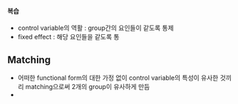 #### 복습
* control variable의 역활 : group간의 요인들이 같도록 통제
* fixed effect : 해당 요인들을 같도록 통

## Matching
* 어떠한 functional form의 대한 가정 없이 control variable의 특성이 유사한 것끼리 matching으로써 2개의 group이 유사하게 만듬
* 
